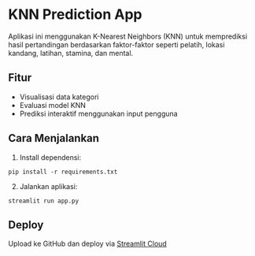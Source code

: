 # KNN Prediction App

Aplikasi ini menggunakan K-Nearest Neighbors (KNN) untuk memprediksi hasil pertandingan berdasarkan faktor-faktor seperti pelatih, lokasi kandang, latihan, stamina, dan mental.

## Fitur
- Visualisasi data kategori
- Evaluasi model KNN
- Prediksi interaktif menggunakan input pengguna

## Cara Menjalankan
1. Install dependensi:
```
pip install -r requirements.txt
```
2. Jalankan aplikasi:
```
streamlit run app.py
```

## Deploy
Upload ke GitHub dan deploy via [Streamlit Cloud](https://streamlit.io/cloud)
